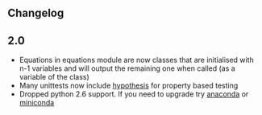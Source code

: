 Changelog
---

## 2.0

- Equations in equations module are now classes that are initialised with n-1 variables and will output the remaining
 one when called (as a variable of the class)
- Many unittests now include [hypothesis](http://hypothesis.readthedocs.org/en/latest/) for property based testing
- Dropped python 2.6 support. If you need to upgrade try [anaconda](http://continuum.io/downloads) or
 [miniconda](http://conda.pydata.org/miniconda.html)